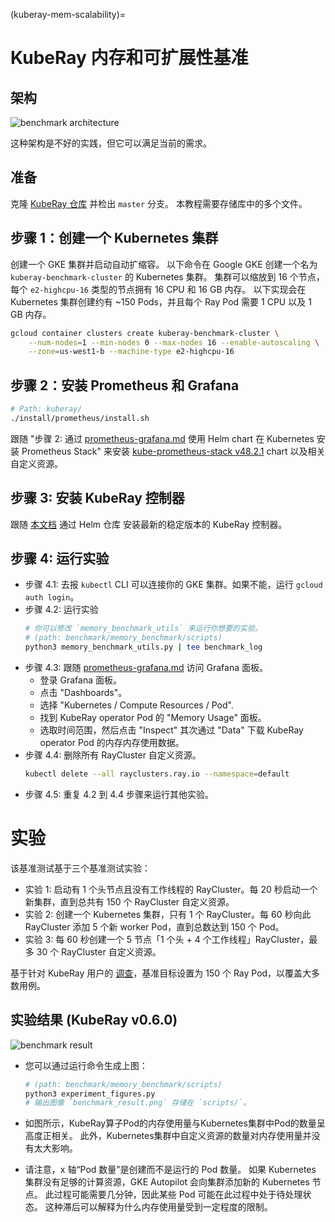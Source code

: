 (kuberay-mem-scalability)=

# KubeRay 内存和可扩展性基准

## 架构

![benchmark architecture](../images/benchmark_architecture.png)

这种架构是不好的实践，但它可以满足当前的需求。

## 准备

克隆 [KubeRay 仓库](https://github.com/ray-project/kuberay) 并检出 `master` 分支。
本教程需要存储库中的多个文件。

## 步骤 1：创建一个 Kubernetes 集群

创建一个 GKE 集群并启动自动扩缩容。
以下命令在 Google GKE 创建一个名为 `kuberay-benchmark-cluster` 的 Kubernetes 集群。
集群可以缩放到 16 个节点，每个 `e2-highcpu-16` 类型的节点拥有 16 CPU 和 16 GB 内存。
以下实现会在 Kubernetes 集群创建约有 ~150 Pods，并且每个 Ray Pod 需要 1 CPU 以及 1 GB 内存。

```sh
gcloud container clusters create kuberay-benchmark-cluster \
    --num-nodes=1 --min-nodes 0 --max-nodes 16 --enable-autoscaling \
    --zone=us-west1-b --machine-type e2-highcpu-16
```

## 步骤 2：安装 Prometheus 和 Grafana

```sh
# Path: kuberay/
./install/prometheus/install.sh
```

跟随 "步骤 2: 通过 [prometheus-grafana.md](kuberay-prometheus-grafana) 使用 Helm chart 在 Kubernetes 安装 Prometheus Stack" 来安装 [kube-prometheus-stack v48.2.1](https://github.com/prometheus-community/helm-charts/tree/kube-prometheus-stack-48.2.1/charts/kube-prometheus-stack) chart 以及相关自定义资源。

## 步骤 3: 安装 KubeRay 控制器

跟随 [本文档](kuberay-operator-deploy) 通过 Helm 仓库 安装最新的稳定版本的 KubeRay 控制器。

## 步骤 4: 运行实验

* 步骤 4.1: 去报 `kubectl` CLI 可以连接你的 GKE 集群。如果不能，运行 `gcloud auth login`。
* 步骤 4.2: 运行实验
  ```sh
  # 你可以修改 `memory_benchmark_utils` 来运行你想要的实验。
  # (path: benchmark/memory_benchmark/scripts)
  python3 memory_benchmark_utils.py | tee benchmark_log
  ```
* 步骤 4.3: 跟随 [prometheus-grafana.md](kuberay-prometheus-grafana) 访问 Grafana 面板。
  * 登录 Grafana 面板。
  * 点击 "Dashboards"。
  * 选择 "Kubernetes / Compute Resources / Pod".
  * 找到 KubeRay operator Pod 的 "Memory Usage" 面板。
  * 选取时间范围，然后点击 "Inspect" 其次通过 "Data" 下载  KubeRay operator Pod 的内存内存使用数据。
* 步骤 4.4: 删除所有 RayCluster 自定义资源。
  ```sh
  kubectl delete --all rayclusters.ray.io --namespace=default
  ```
* 步骤 4.5: 重复 4.2 到 4.4 步骤来运行其他实验。

# 实验

该基准测试基于三个基准测试实验：

* 实验 1: 启动有 1 个头节点且没有工作线程的 RayCluster。每 20 秒启动一个新集群，直到总共有 150 个 RayCluster 自定义资源。
* 实验 2: 创建一个 Kubernetes 集群，只有 1 个 RayCluster。每 60 秒向此 RayCluster 添加 5 个新 worker Pod，直到总数达到 150 个 Pod。
* 实验 3: 每 60 秒创建一个 5 节点「1 个头 + 4 个工作线程」RayCluster，最多 30 个 RayCluster 自定义资源。

基于针对 KubeRay 用户的 [调查](https://forms.gle/KtMLzjXcKoeSTj359)，基准目标设置为 150 个 Ray Pod，以覆盖大多数用例。

## 实验结果 (KubeRay v0.6.0)

![benchmark result](../images/benchmark_result.png)

* 您可以通过运行命令生成上图：
  ```sh
  # (path: benchmark/memory_benchmark/scripts)
  python3 experiment_figures.py
  # 输出图像 `benchmark_result.png` 存储在 `scripts/`。
  ```

* 如图所示，KubeRay算子Pod的内存使用量与Kubernetes集群中Pod的数量呈高度正相关。
此外，Kubernetes集群中自定义资源的数量对内存使用量并没有太大影响。
* 请注意，x 轴“Pod 数量”是创建而不是运行的 Pod 数量。
如果 Kubernetes 集群没有足够的计算资源，GKE Autopilot 会向集群添加新的 Kubernetes 节点。
此过程可能需要几分钟，因此某些 Pod 可能在此过程中处于待处理状态。
这种滞后可以解释为什么内存使用量受到一定程度的限制。